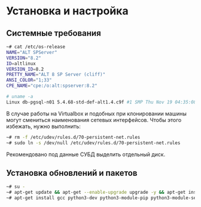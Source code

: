 # Установка и настройка 

## Системные требования

```bash
~# cat /etc/os-release
NAME="ALT SPServer"
VERSION="8.2"
ID=altlinux
VERSION_ID=8.2
PRETTY_NAME="ALT 8 SP Server (cliff)"
ANSI_COLOR="1;33"
CPE_NAME="cpe:/o:alt:spserver:8.2"

# uname -a
Linux db-pgsql-n01 5.4.68-std-def-alt1.4.c9f #1 SMP Thu Nov 19 04:35:08 UTC 2020 x86_64 GNU/Linux
```

В случае работы на Virtualbox и подобных при клонировании машины могут смениться наименования сетевых интерфейсов. Чтобы этого избежать, нужно выполнить: 

```bash
~# rm -f /etc/udev/rules.d/70-persistent-net.rules
~# sudo ln -s /dev/null /etc/udev/rules.d/70-persistent-net.rules
```

Рекомендовано под данные СУБД выделить отдельный диск.

## Установка обновлений и пакетов

```bash 
~# su -
~# apt-get update && apt-get --enable-upgrade upgrade -y && apt-get install sudo nano tmux tzdata wget atop htop sysstat 
~# apt-get install gcc python3-dev python3-module-pip python3-module-setuptools -y
```